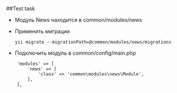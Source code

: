 ##Test task

- Модуль News находится в common/modules/news

- Применить миграции 

    `yii migrate --migrationPath=@common/modules/news/migrations`

- Подключить модуль в common/config/main.php
```
    'modules' => [
        'news' => [
            'class' => 'common\modules\news\Module',
        ],
    ],
```
